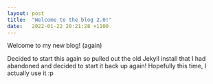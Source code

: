 ```yaml
---
layout: post
title:  "Welcome to the blog 2.0!"
date:   2022-01-22 20:21:28 +1100
---
```

Welcome to my new blog! (again)

Decided to start this again so pulled out the old Jekyll install that I had abandoned and decided to start it back up again!
Hopefully this time, I actually use it :p